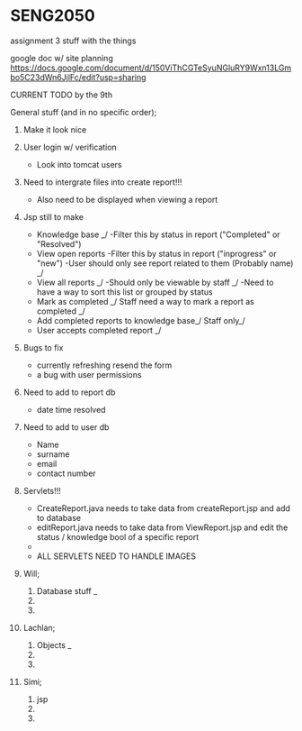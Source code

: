 # SENG2050
assignment 3 stuff with the things


google doc w/ site planning
https://docs.google.com/document/d/150ViThCGTeSyuNGluRY9Wxn13LGmbo5C23dWn6JjlFc/edit?usp=sharing

CURRENT TODO by the 9th

General stuff (and in no specific order);

1. Make it look nice
2. User login w/ verification
    - Look into tomcat users
    
3. Need to intergrate files into create report!!!
    - Also need to be displayed when viewing a report
    
3. Jsp still to make
    - Knowledge base _/
        -Filter this by status in report ("Completed" or "Resolved")
    - View open reports
        -Filter this by status in report ("inprogress" or "new")
        -User should only see report related to them (Probably name) _/
    - View all reports _/
        -Should only be viewable by staff _/
        -Need to have a way to sort this list or grouped by status
    - Mark as completed _/
        Staff need a way to mark a report as completed _/
    - Add completed reports to knowledge base_/
        Staff only_/
    - User accepts completed report _/

4. Bugs to fix
    - currently refreshing resend the form
    - a bug with user permissions
    
5. Need to add to report db
    - date time resolved
    
6. Need to add to user db
    - Name
    - surname
    - email
    - contact number
    
7. Servlets!!!
    - CreateReport.java needs to take data from createReport.jsp and add to database
    - editReport.java needs to take data from ViewReport.jsp and edit the status / knowledge bool of a specific report
    - 
    - ALL SERVLETS NEED TO HANDLE IMAGES
8. Will;

    1. Database stuff _
    2. 
    3.

9. Lachlan;

    1. Objects _
    2.
    3.

10. Simi;

    1. jsp
    2. 
    3. 
